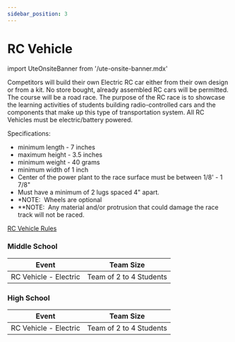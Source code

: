 ```yaml
---
sidebar_position: 3
---
```


# RC Vehicle

import UteOnsiteBanner from '/ute-onsite-banner.mdx'

<UteOnsiteBanner />

Competitors will build their own Electric RC car either from their own design or from a kit. No store bought, already assembled RC cars will be permitted. The course will be a road race. The purpose of the RC race is to showcase the learning activities of students building radio-controlled cars and the components that make up this type of transportation system. All RC Vehicles must be electric/battery powered.

Specifications:
* minimum length - 7 inches
* maximum height - 3.5 inches
* minimum weight - 40 grams
* minimum width of 1 inch
* Center of the power plant to the race surface must be between 1/8' - 1 7/8"
* Must have a minimum of 2 lugs spaced 4" apart.
* \*NOTE:  Wheels are optional
* \*\*NOTE:  Any material and/or protrusion that could damage the race track will not be raced.

[RC Vehicle Rules](https://drive.google.com/file/d/1KVNZUdf2SGwf9ZykjYdGITGXlnKEfCtJ/view?usp=sharing)

### Middle School

| Event                 | Team Size               |
| --------------------- | ----------------------- |
| RC Vehicle - Electric | Team of 2 to 4 Students |

### High School

| Event                 | Team Size               |
| --------------------- | ----------------------- |
| RC Vehicle - Electric | Team of 2 to 4 Students |
